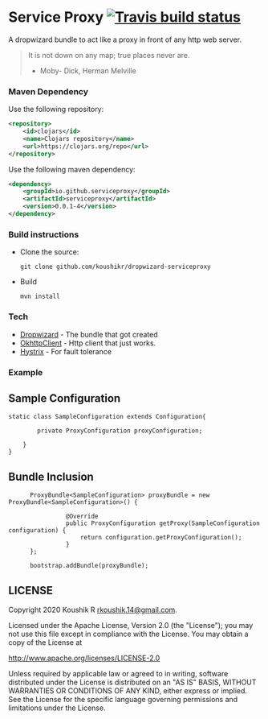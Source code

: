 # Service Proxy [![Travis build status](https://travis-ci.org/koushikr/dropwizard-serviceproxy.svg?branch=master)](https://travis-ci.org/koushikr/dropwizard-serviceproxy)

A dropwizard bundle to act like a proxy in front of any http web server.

> It is not down on any map; true places never are.
> - Moby- Dick, Herman Melville


### Maven Dependency
Use the following repository:
```xml
<repository>
    <id>clojars</id>
    <name>Clojars repository</name>
    <url>https://clojars.org/repo</url>
</repository>
```
Use the following maven dependency:
```xml
<dependency>
    <groupId>io.github.serviceproxy</groupId>
    <artifactId>serviceproxy</artifactId>
    <version>0.0.1-4</version>
</dependency>
```

### Build instructions
  - Clone the source:

        git clone github.com/koushikr/dropwizard-serviceproxy

  - Build

        mvn install

### Tech

* [Dropwizard](https://github.com/dropwizard/dropwizard) - The bundle that got created
* [OkhttpClient](https://square.github.io/okhttp/4.x/okhttp/okhttp3/-ok-http-client/) - Http client that just works.
* [Hystrix](https://github.com/Netflix/Hystrix) - For fault tolerance

### Example

## Sample Configuration

```
static class SampleConfiguration extends Configuration{

        private ProxyConfiguration proxyConfiguration;

    }
}

```

## Bundle Inclusion

```
      ProxyBundle<SampleConfiguration> proxyBundle = new ProxyBundle<SampleConfiguration>() {

                @Override
                public ProxyConfiguration getProxy(SampleConfiguration configuration) {
                    return configuration.getProxyConfiguration();
                }
      };

      bootstrap.addBundle(proxyBundle);

```

LICENSE
-------

Copyright 2020 Koushik R <rkoushik.14@gmail.com>.

Licensed under the Apache License, Version 2.0 (the "License");
you may not use this file except in compliance with the License.
You may obtain a copy of the License at

http://www.apache.org/licenses/LICENSE-2.0

Unless required by applicable law or agreed to in writing, software
distributed under the License is distributed on an "AS IS" BASIS,
WITHOUT WARRANTIES OR CONDITIONS OF ANY KIND, either express or implied.
See the License for the specific language governing permissions and
limitations under the License.


  
